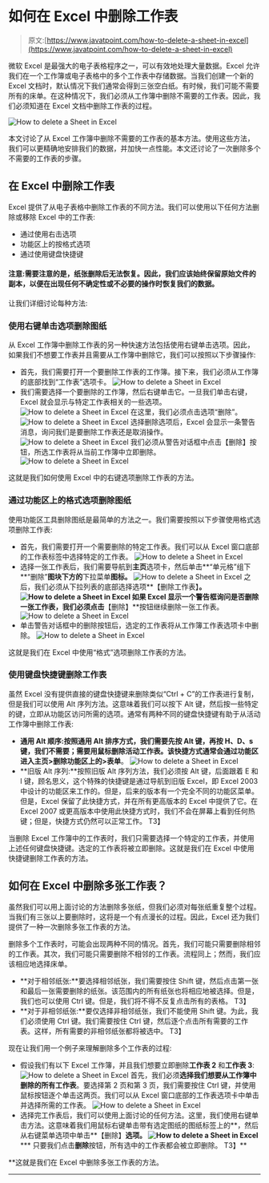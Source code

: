 # 如何在 Excel 中删除工作表

> 原文:[https://www.javatpoint.com/how-to-delete-a-sheet-in-excel](https://www.javatpoint.com/how-to-delete-a-sheet-in-excel)

微软 Excel 是最强大的电子表格程序之一，可以有效地处理大量数据。Excel 允许我们在一个工作簿或电子表格中的多个工作表中存储数据。当我们创建一个新的 Excel 文档时，默认情况下我们通常会得到三张空白纸。有时候，我们可能不需要所有的床单。在这种情况下，我们必须从工作簿中删除不需要的工作表。因此，我们必须知道在 Excel 文档中删除工作表的过程。

![How to delete a Sheet in Excel](img/35cc50038011caa8978740214decbeab.png)

本文讨论了从 Excel 工作簿中删除不需要的工作表的基本方法。使用这些方法，我们可以更精确地安排我们的数据，并加快一点性能。本文还讨论了一次删除多个不需要的工作表的步骤。

## 在 Excel 中删除工作表

Excel 提供了从电子表格中删除工作表的不同方法。我们可以使用以下任何方法删除或移除 Excel 中的工作表:

*   通过使用右击选项
*   功能区上的按格式选项
*   通过使用键盘快捷键

#### 注意:需要注意的是，纸张删除后无法恢复。因此，我们应该始终保留原始文件的副本，以便在出现任何不确定性或不必要的操作时恢复我们的数据。

让我们详细讨论每种方法:

### 使用右键单击选项删除图纸

从 Excel 工作簿中删除工作表的另一种快速方法包括使用右键单击选项。因此，如果我们不想要工作表并且需要从工作簿中删除它，我们可以按照以下步骤操作:

*   首先，我们需要打开一个要删除工作表的工作簿。接下来，我们必须从工作簿的底部找到“工作表”选项卡。
    ![How to delete a Sheet in Excel](img/c541003d992a567e6cbddf613283e14d.png)
*   我们需要选择一个要删除的工作簿，然后右键单击它。一旦我们单击右键，Excel 就会显示与特定工作表相关的一些选项。
    ![How to delete a Sheet in Excel](img/45262add37037f82a8a025396a0a55dd.png)
    在这里，我们必须点击选项“删除”。
    ![How to delete a Sheet in Excel](img/0518e7edca228791a1e890d43b3aedae.png)
    选择删除选项后，Excel 会显示一条警告消息，询问我们是要删除工作表还是取消操作。
    ![How to delete a Sheet in Excel](img/76914b775afa1312a7de09b5ab289b2c.png)
    我们必须从警告对话框中点击【删除】按钮，所选工作表将从当前工作簿中立即删除。
    ![How to delete a Sheet in Excel](img/8115c0baffeb30c4785c13d8233a9ad3.png)

这就是我们如何使用 Excel 中的右键选项删除工作表的方法。

### 通过功能区上的格式选项删除图纸

使用功能区工具删除图纸是最简单的方法之一。我们需要按照以下步骤使用格式选项删除工作表:

*   首先，我们需要打开一个需要删除的特定工作表。我们可以从 Excel 窗口底部的工作表标签中选择特定的工作表。
    ![How to delete a Sheet in Excel](img/2312f20964e8b259d47a5d7b59d7bd14.png)
*   选择一张工作表后，我们需要导航到**主页**选项卡，然后单击**“单元格”组下**“删除”**图块下方的**下拉菜单**图标。**
    ![How to delete a Sheet in Excel](img/3b60b338b56cd316fd9fe77b559a8e1e.png)
    之后，我们必须从下拉列表的底部选择选项**【删除工作表】**。
    ![How to delete a Sheet in Excel](img/012b805a5f9f3b834058bbde39f52314.png)
    如果 Excel 显示一个警告框询问是否删除一张工作表，我们必须点击**【删除】**按钮继续删除一张工作表。
    ![How to delete a Sheet in Excel](img/76914b775afa1312a7de09b5ab289b2c.png)
*   单击警告对话框中的删除按钮后，选定的工作表将从工作簿工作表选项卡中删除。
    ![How to delete a Sheet in Excel](img/09c558dc6411fe72182b7508a17b3f63.png)

这就是我们在 Excel 中使用“格式”选项删除工作表的方法。

### 使用键盘快捷键删除工作表

虽然 Excel 没有提供直接的键盘快捷键来删除类似“Ctrl + C”的工作表进行复制，但是我们可以使用 Alt 序列方法。这意味着我们可以按下 Alt 键，然后按一些特定的键，立即从功能区访问所需的选项。通常有两种不同的键盘快捷键有助于从活动工作簿中删除工作表:

*   **通用 Alt 顺序:**按照通用 Alt 排序方式，我们需要先按 Alt 键，再按 H、D、s 键，我们不需要；需要用鼠标删除活动工作表。该快捷方式通常会通过功能区进入**主页>删除功能区上的>表单**。
    ![How to delete a Sheet in Excel](img/5a1896b8e3131d4c89101f235cd924fe.png)
*   **旧版 Alt 序列:**按照旧版 Alt 序列方法，我们必须按 Alt 键，后面跟着 E 和 l 键，顾名思义，这个特殊的快捷键是通过导航到旧版 Excel，即 Excel 2003 中设计的功能区来工作的。但是，后来的版本有一个完全不同的功能区菜单。但是，Excel 保留了此快捷方式，并在所有更高版本的 Excel 中提供了它。在 Excel 2007 或更高版本中使用此快捷方式时，我们不会在屏幕上看到任何热键；但是，快捷方式仍然可以正常工作。
    T3】

当删除 Excel 工作簿中的工作表时，我们只需要选择一个特定的工作表，并使用上述任何键盘快捷键。选定的工作表将被立即删除。这就是我们在 Excel 中使用快捷键删除工作表的方法。

## 如何在 Excel 中删除多张工作表？

虽然我们可以用上面讨论的方法删除多张纸，但我们必须对每张纸重复整个过程。当我们有三张以上要删除时，这将是一个有点漫长的过程。因此，Excel 还为我们提供了一种一次删除多张工作表的方法。

删除多个工作表时，可能会出现两种不同的情况。首先，我们可能只需要删除相邻的工作表。其次，我们可能只需要删除不相邻的工作表。流程同上；然而，我们应该相应地选择床单。

*   **对于相邻纸张:**要选择相邻纸张，我们需要按住 Shift 键，然后点击第一张和最后一张需要删除的纸张。该范围内的所有纸张也将相应地被选择。但是，我们也可以使用 Ctrl 键。但是，我们将不得不反复点击所有的表格。
    T3】
*   **对于非相邻纸张:**要仅选择非相邻纸张，我们不能使用 Shift 键。为此，我们必须使用 Ctrl 键。我们需要按住 Ctrl 键，然后逐个点击所有需要的工作表。这样，所有需要的非相邻纸张都将被选中。
    T3】

现在让我们用一个例子来理解删除多个工作表的过程:

*   假设我们有以下 Excel 工作簿，并且我们想要立即删除**工作表 2** 和**工作表 3**:
    ![How to delete a Sheet in Excel](img/51d933bfac34f64e7c7ddbaf27940534.png)
    首先，我们必须**选择我们想要从工作簿中删除的所有工作表**。要选择第 2 页和第 3 页，我们需要按住 Ctrl 键，并使用鼠标按钮逐个单击这两页。我们可以从 Excel 窗口底部的工作表选项卡中单击并选择所需的工作表。
    ![How to delete a Sheet in Excel](img/e8d891ff13405ea144d4890d1bb67241.png)
*   选择完工作表后，我们可以使用上面讨论的任何方法。这里，我们使用右键单击方法。这意味着我们用鼠标右键单击带有选定图纸的图纸标签上的**，然后从右键菜单选项中单击**【删除】**选项。
    ![How to delete a Sheet in Excel](img/2b9c54597a0434e24b6a995a2ae11891.png)**
***   只要我们点击**删除**按钮，所有选中的工作表都会被立即删除。
    T3】**

 **这就是我们在 Excel 中删除多张工作表的方法。

* * ***
